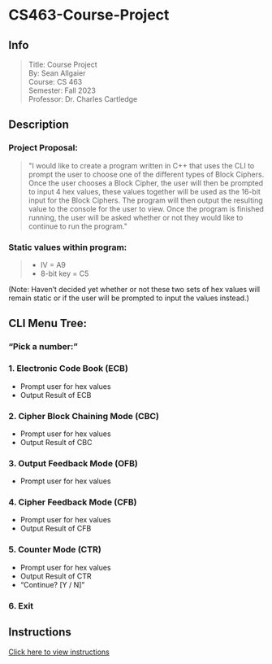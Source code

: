 # CS463-Course-Project

## Info
> Title: Course Project  
> By: Sean Allgaier  
> Course: CS 463  
> Semester: Fall 2023  
> Professor: Dr. Charles Cartledge  

## Description 
### Project Proposal:

> "I would like to create a program written in C++ that uses the CLI to prompt the user to choose one of the different types of Block Ciphers. Once the user chooses a Block Cipher, the user will then be prompted to input 4 hex values, these values together will be used as the 16-bit input for the Block Ciphers. The program will then output the resulting value to the console for the user to view. Once the program is finished running, the user will be asked whether or not they would like to continue to run the program."

### Static values within program: 
> * IV = A9 
> * 8-bit key = C5 

(Note: Haven’t decided yet whether or not these two sets of hex values will remain static or if the user will be prompted to input the values instead.)  

## CLI Menu Tree:  


### “Pick a number:”  
### 1. Electronic Code Book (ECB)  
- Prompt user for hex values  
- Output Result of ECB  

### 2. Cipher Block Chaining Mode (CBC)  
- Prompt user for hex values  
- Output Result of CBC  

### 3. Output Feedback Mode (OFB) 
- Prompt user for hex values  

### 4. Cipher Feedback Mode (CFB) 	   
- Prompt user for hex values  
- Output Result of CFB  

### 5. Counter Mode (CTR)  
- Prompt user for hex values  
- Output Result of CTR  
- “Continue? [Y / N]”  

### 6. Exit

## Instructions
[Click here to view instructions](instructions.md)